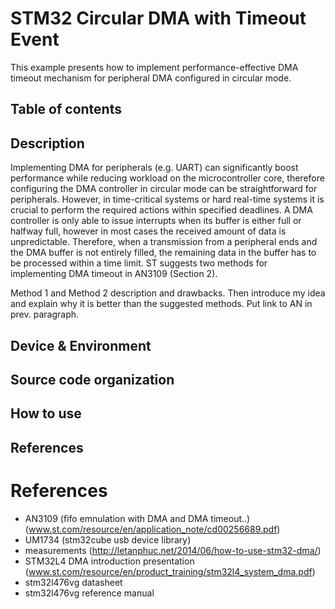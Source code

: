 # STM32 Circular DMA with Timeout Event
This example presents how to implement performance-effective DMA timeout mechanism for peripheral DMA configured in circular mode.

## Table of contents

## Description
Implementing DMA for peripherals (e.g. UART) can significantly boost performance while reducing workload on the microcontroller core, therefore configuring the DMA controller in circular mode can be straightforward for peripherals. However, in time-critical systems or hard real-time systems it is crucial to perform the required actions within specified deadlines. A DMA controller is only able to issue interrupts when its buffer is either full or halfway full, however in most cases the received amount of data is unpredictable. Therefore, when a transmission from a peripheral ends and the DMA buffer is not entirely filled, the remaining data in the buffer has to be processed within a time limit. ST suggests two methods for implementing DMA timeout in AN3109 (Section 2).

Method 1 and Method 2 description and drawbacks. Then introduce my idea and explain why it is better than the suggested methods. Put link to AN in prev. paragraph.


## Device & Environment

## Source code organization

## How to use

## References

# References
- AN3109 (fifo emnulation with DMA and DMA timeout..) (www.st.com/resource/en/application_note/cd00256689.pdf)
- UM1734 (stm32cube usb device library)
- measurements (http://letanphuc.net/2014/06/how-to-use-stm32-dma/)
- STM32L4 DMA introduction presentation (www.st.com/resource/en/product_training/stm32l4_system_dma.pdf)
- stm32l476vg datasheet
- stm32l476vg reference manual
